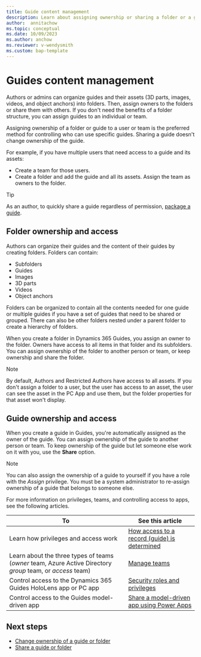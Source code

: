 ```yaml
---
title: Guide content management
description: Learn about assigning ownership or sharing a folder or a guide in Microsoft Dynamics 365 Guides.
author:  annitachow
ms.topic: conceptual
ms.date: 10/09/2023
ms.author: anchow
ms.reviewer: v-wendysmith
ms.custom: bap-template
---
```


# Guides content management

Authors or admins can organize guides and their assets (3D parts, images, videos, and object anchors) into folders. Then, assign owners to the folders or share them with others. If you don't need the benefits of a folder structure, you can assign guides to an individual or team.

Assigning ownership of a folder or guide to a user or team is the preferred method for controlling who can use specific guides. Sharing a guide doesn't change ownership of the guide.

For example, if you have multiple users that need access to a guide and its assets:

- Create a team for those users.
- Create a folder and add the guide and all its assets. Assign the team as owners to the folder.

> [!TIP]
> As an author, to quickly share a guide regardless of permission, [package a guide](package-a-guide.md).

## Folder ownership and access

Authors can organize their guides and the content of their guides by creating folders. Folders can contain:

- Subfolders
- Guides
- Images
- 3D parts
- Videos  
- Object anchors  

Folders can be organized to contain all the contents needed for one guide or multiple guides if you have a set of guides that need to be shared or grouped. There can also be other folders nested under a parent folder to create a hierarchy of folders.

When you create a folder in Dynamics 365 Guides, you assign an owner to the folder. Owners have access to all items in that folder and its subfolders. You can assign ownership of the folder to another person or team, or keep ownership and share the folder.

> [!NOTE]
> By default, Authors and Restricted Authors have access to all assets. If you don't assign a folder to a user, but the user has access to an asset, the user can see the asset in the PC App and use them, but the folder properties for that asset won't display.

## Guide ownership and access

When you create a guide in Guides, you're automatically assigned as the owner of the guide. You can assign ownership of the guide to another person or team. To keep ownership of the guide but let someone else work on it with you, use the **Share** option.

> [!NOTE]
> You can also assign the ownership of a guide to yourself if you have a role with the *Assign* privilege. You must be a system administrator to re-assign ownership of a guide that belongs to someone else.

For more information on privileges, teams, and controlling access to apps, see the following articles.

|To|See this article|
|---------------------------------------|-----------------------------------------------------|
|Learn how privileges and access work| [How access to a record (guide) is determined](/power-platform/admin/how-record-access-determined)|
|Learn about the three types of teams (*owner* team, Azure Active Directory *group* team, or *access* team)|[Manage teams](/power-platform/admin/manage-teams)|
|Control access to the Dynamics 365 Guides HoloLens app or PC app|[Security roles and privileges](/power-platform/admin/security-roles-privileges#team-members-privilege-inheritance)|
|Control access to the Guides model-driven app| [Share a model-driven app using Power Apps](/powerapps/maker/model-driven-apps/share-model-driven-app)|

## Next steps

- [Change ownership of a guide or folder](admin-access-assign.md)
- [Share a guide or folder](admin-share-guide.md)